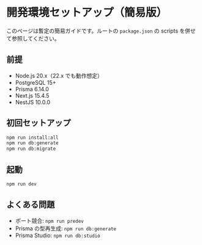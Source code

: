 # 開発環境セットアップ（簡易版）

このページは暫定の簡易ガイドです。ルートの `package.json` の scripts を併せて参照してください。

## 前提

- Node.js 20.x（22.x でも動作想定）
- PostgreSQL 15+
- Prisma 6.14.0
- Next.js 15.4.5
- NestJS 10.0.0

## 初回セットアップ

```bash
npm run install:all
npm run db:generate
npm run db:migrate
```

## 起動

```bash
npm run dev
```

## よくある問題

- ポート競合: `npm run predev`
- Prisma の型再生成: `npm run db:generate`
- Prisma Studio: `npm run db:studio`
